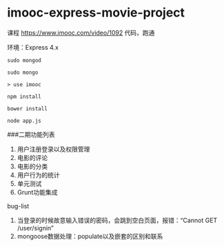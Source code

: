 # imooc-express-movie-project
课程 https://www.imooc.com/video/1092 代码，跑通

环境：Express 4.x

```
sudo mongod

```

```
sudo mongo

> use imooc
```


```
npm install

bower install

node app.js

```


###二期功能列表

1. 用户注册登录以及权限管理
2. 电影的评论
3. 电影的分类
4. 用户行为的统计
5. 单元测试
6. Grunt功能集成



bug-list
1. 当登录的时候故意输入错误的密码，会跳到空白页面，报错：“Cannot GET /user/signin”
2. mongoose数据处理：populate以及嵌套的区别和联系

